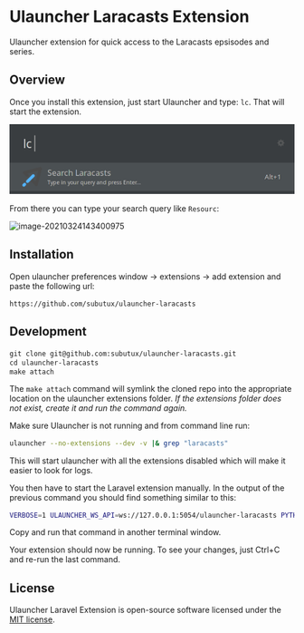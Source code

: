 # Ulauncher Laracasts Extension

Ulauncher extension for quick access to the Laracasts epsisodes and series.

## Overview

Once you install this extension, just start Ulauncher and type: `lc`. That will start the extension.

![image-20210324143208241](./screenshots/init.png)

From there you can type your search query like `Resourc`:

![image-20210324143400975](/home/svancampenhout/Documents/Projects/prive/com.github.subutux.ulauncher-laracasts/screenshots/resource.png)



## Installation

Open ulauncher preferences window -> extensions -> add extension and paste the following url:

```
https://github.com/subutux/ulauncher-laracasts
```

## Development

```
git clone git@github.com:subutux/ulauncher-laracasts.git
cd ulauncher-laracasts
make attach
```

The `make attach` command will symlink the cloned repo into the appropriate location on the ulauncher extensions folder. _If the extensions folder does not exist, create it and run the command again._

Make sure Ulauncher is not running and from command line run:

```sh
ulauncher --no-extensions --dev -v |& grep "laracasts"
```

This will start ulauncher with all the extensions disabled which will make it easier to look for logs.

You then have to start the Laravel extension manually. In the output of the previous command you should find something similar to this:

```sh
VERBOSE=1 ULAUNCHER_WS_API=ws://127.0.0.1:5054/ulauncher-laracasts PYTHONPATH=/usr/lib/python3/dist-packages /usr/bin/python3 /home/mabasic/.cache/ulauncher_cache/extensions/ulauncher-laracasts/main.py
```

Copy and run that command in another terminal window.

Your extension should now be running. To see your changes, just Ctrl+C and re-run the last command.

## License

Ulauncher Laravel Extension is open-source software licensed under the [MIT license](https://opensource.org/licenses/MIT).